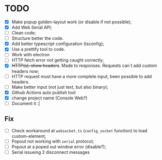 # TODO

- [x] Make popup golden-layout work (or disable if not possible);
- [x] Add Web Serial API;
- [ ] Clean code;
- [ ] Structure better the code.
- [x] Add better typescript configuration (tsconfig);
- [x] Use a prettify tool to code.
- [ ] Work with electron
- [ ] HTTP fetch error not getting caught correctly;
- [x] ~~HTTP(s): show headers~~. Made to responses. Requests can`t add custom headers now;
- [ ] HTTP request must have a more complete input, been possible to add headers.
- [ ] Make better input (not just text, but also binary);
- [x] Github Actions auto publish tool
- [x] change project name (Console Web?)
- [ ] Document it :|

## Fix

- [ ] Check workaround at `websocket.ts` (`config_socket` function) to load custom-element;
- [ ] Popout not working with `serial` protocol;
- [ ] Popout at a poped out window error (disable?);
- [ ] Serial issueing 2 disconnect messages
